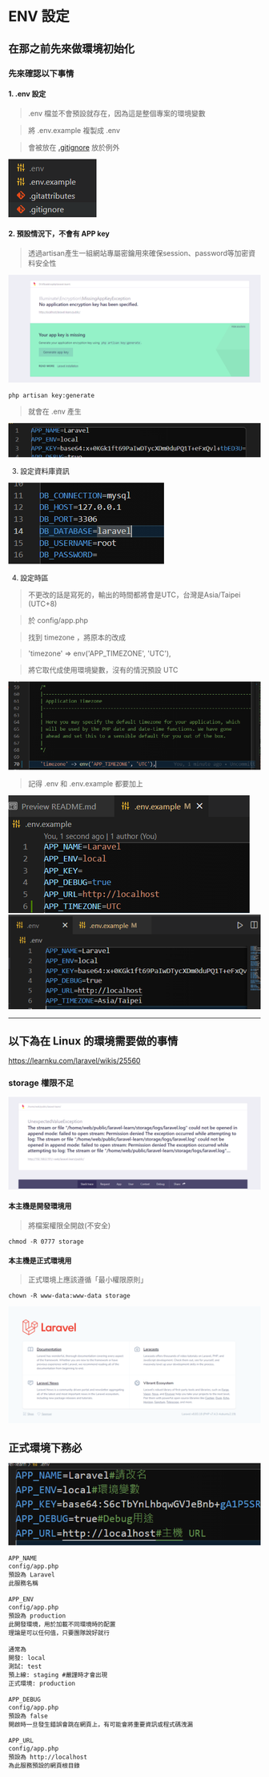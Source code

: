 # ENV 設定

## 在那之前先來做環境初始化
### 先來確認以下事情
#### 1. .env 設定
>.env 檔並不會預設就存在，因為這是整個專案的環境變數

> 將 .env.example 複製成 .env

>會被放在 [.gitignore](https://medium.com/@ji3g4kami/gitignore-%E5%A4%A7%E5%B0%8F%E4%BA%8B-9016584660f6) 放於例外

![image](/docs/env-setting.png)

#### 2. 預設情況下，不會有 APP key
> 透過artisan產生一組網站專屬密鑰用來確保session、password等加密資料安全性

![image](/docs/php-key.png)
```bash=
php artisan key:generate
```
>就會在 .env 產生

![image](/docs/app-key.png)

3. 設定資料庫資訊

![image](/docs/database.png)

4. 設定時區
>不更改的話是寫死的，輸出的時間都將會是UTC，台灣是Asia/Taipei (UTC+8)

> 於 config/app.php

> 找到 timezone ，將原本的改成

> 'timezone' => env('APP_TIMEZONE', 'UTC'),

> 將它取代成使用環境變數，沒有的情況預設 UTC

![image](/docs/timezone.png)

> 記得 .env 和 .env.example 都要加上

![image](/docs/env-example-timezone.png)
![image](/docs/env-timezone.png)

---
## 以下為在 Linux 的環境需要做的事情
https://learnku.com/laravel/wikis/25560
### storage 權限不足
![image](/docs/storage.png)

#### 本主機是開發環境用
>將檔案權限全開啟(不安全)
```
chmod -R 0777 storage
```

#### 本主機是正式環境用
>正式環境上應該遵循「最小權限原則」

```
chown -R www-data:www-data storage
```
![image](/docs/finish.png)
## 正式環境下務必
![image](docs/production-env.png)
```
APP_NAME
config/app.php
預設為 Laravel
此服務名稱

APP_ENV
config/app.php
預設為 production
此開發環境，用於加載不同環境時的配置
理論是可以任何值，只要團隊說好就行

通常為
開發: local
測試: test
預上線: staging #嚴謹時才會出現
正式環境: production

APP_DEBUG
config/app.php
預設為 false
開啟時一旦發生錯誤會跳在網頁上，有可能會將重要資訊或程式碼洩漏

APP_URL
config/app.php
預設為 http://localhost
為此服務預設的網頁根目錄
```